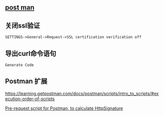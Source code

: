 [post man](https://www.getpostman.com/)
--------------

## 关闭ssl验证

```
SETTINGS->General->Request->SSL certification verification off
```

## 导出curl命令语句

```
Generate Code
```

## Postman 扩展

https://learning.getpostman.com/docs/postman/scripts/intro_to_scripts/#execution-order-of-scripts

[Pre-request script for Postman, to calculate HttpSignature](https://www.dinochiesa.net/?p=1514)
